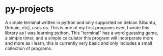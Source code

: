 # py-projects
A simple terminal written in python and only supported on debian (Ubuntu, Debain, etc), uses os. This is one of my first programs ever, I wrote this library as I
was learning python, This "terminal" has a word guessing game, a simple timer, and a simple calculator this program will incorperate more and more as I learn,
this is currently very basic and only includes a small collection of programs.
